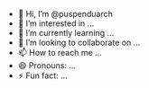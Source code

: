 - 👋 Hi, I’m @puspenduarch
- 👀 I’m interested in ...
- 🌱 I’m currently learning ...
- 💞️ I’m looking to collaborate on ...
- 📫 How to reach me ...
- 😄 Pronouns: ...
- ⚡ Fun fact: ...

<!---
puspenduarch/puspenduarch is a ✨ special ✨ repository because its `README.md` (this file) appears on your GitHub profile.
You can click the Preview link to take a look at your changes.
--->
